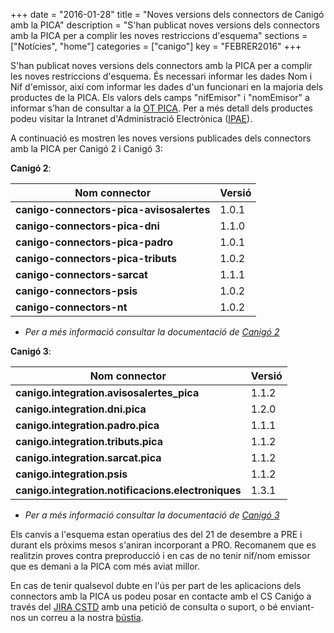+++
date        = "2016-01-28"
title       = "Noves versions dels connectors de Canigó amb la PICA"
description = "S'han publicat noves versions dels connectors amb la PICA per a complir les noves restriccions d'esquema"
sections    = ["Notícies", "home"]
categories  = ["canigo"]
key         = "FEBRER2016"
+++

S'han publicat noves versions dels connectors amb la PICA per a complir les noves restriccions d'esquema. És necessari informar les dades Nom i Nif d'emissor, així com informar les dades d'un funcionari en la majoria dels productes de la PICA. Els valors dels camps "nifEmisor" i "nomEmisor" a informar s’han de consultar a la [OT PICA](mailto:requeridors.otpica.ctti@gencat.cat). Per a més detall dels productes podeu visitar la Intranet d'Administració Electrònica ([IPAE](http://ipae.intranet.gencat.cat)).

A continuació es mostren les noves versions publicades dels connectors amb la PICA per Canigó 2 i Canigó 3:

__Canigó 2__:

|Nom connector|Versió|
|-----|--------------|
|**canigo-connectors-pica-avisosalertes**|1.0.1|
|**canigo-connectors-pica-dni**|1.1.0|
|**canigo-connectors-pica-padro**|1.0.1|
|**canigo-connectors-pica-tributs**|1.0.2|
|**canigo-connectors-sarcat**|1.1.1|
|**canigo-connectors-psis**|1.0.2|
|**canigo-connectors-nt**|1.0.2|

* _Per a més informació consultar la documentació de [Canigó 2](/canigo-documentacio-versions-anteriors/versio-2/)_

__Canigó 3__:

|Nom connector|Versió|
|-----|--------------|
|**canigo.integration.avisosalertes_pica**|1.1.2|
|**canigo.integration.dni.pica**|1.2.0|
|**canigo.integration.padro.pica**|1.1.1|
|**canigo.integration.tributs.pica**|1.1.2|
|**canigo.integration.sarcat.pica**|1.1.2|
|**canigo.integration.psis**|1.1.2|
|**canigo.integration.notificacions.electroniques**|1.3.1|

* _Per a més informació consultar la documentació de [Canigó 3](/canigo-documentacio-versions-34-integracio/)_

Els canvis a l'esquema estan operatius des del 21 de desembre a PRE i durant els pròxims mesos s'aniran incorporant a PRO. Recomanem que es realitzin proves contra preproducció i en cas de no tenir nif/nom emissor que es demani a la PICA com més aviat millor.

En cas de tenir qualsevol dubte en l'ús per part de les aplicacions dels connectors amb la PICA us podeu posar en contacte amb el CS Caniǵo a través del [JIRA CSTD](https://cstd.ctti.gencat.cat/jiracstd/CAN) amb una petició de consulta o suport, o bé enviant-nos un correu a la nostra [bústia](mailto:oficina-tecnica.canigo.ctti@gencat.cat).
